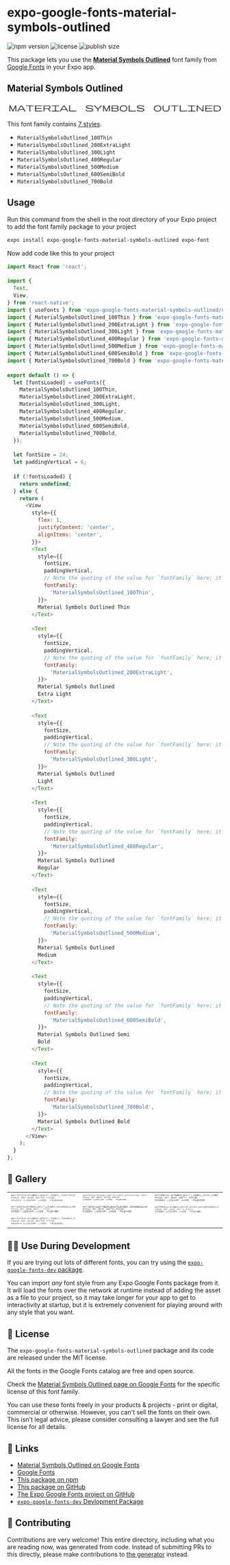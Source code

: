# expo-google-fonts-material-symbols-outlined

![npm version](https://flat.badgen.net/npm/v/expo-google-fonts-material-symbols-outlined)
![license](https://flat.badgen.net/github/license/expo/google-fonts)
![publish size](https://flat.badgen.net/packagephobia/install/expo-google-fonts-material-symbols-outlined)

This package lets you use the [**Material Symbols Outlined**](https://fonts.google.com/specimen/Material+Symbols+Outlined) font family from [Google Fonts](https://fonts.google.com/) in your Expo app.

## Material Symbols Outlined

![Material Symbols Outlined](./font-family.png)

This font family contains [7 styles](#-gallery).

- `MaterialSymbolsOutlined_100Thin`
- `MaterialSymbolsOutlined_200ExtraLight`
- `MaterialSymbolsOutlined_300Light`
- `MaterialSymbolsOutlined_400Regular`
- `MaterialSymbolsOutlined_500Medium`
- `MaterialSymbolsOutlined_600SemiBold`
- `MaterialSymbolsOutlined_700Bold`

## Usage

Run this command from the shell in the root directory of your Expo project to add the font family package to your project
```sh
expo install expo-google-fonts-material-symbols-outlined expo-font
```

Now add code like this to your project
```js
import React from 'react';

import {
  Text,
  View,
} from 'react-native';
import { useFonts } from 'expo-google-fonts-material-symbols-outlined/useFonts';
import { MaterialSymbolsOutlined_100Thin } from 'expo-google-fonts-material-symbols-outlined/100Thin';
import { MaterialSymbolsOutlined_200ExtraLight } from 'expo-google-fonts-material-symbols-outlined/200ExtraLight';
import { MaterialSymbolsOutlined_300Light } from 'expo-google-fonts-material-symbols-outlined/300Light';
import { MaterialSymbolsOutlined_400Regular } from 'expo-google-fonts-material-symbols-outlined/400Regular';
import { MaterialSymbolsOutlined_500Medium } from 'expo-google-fonts-material-symbols-outlined/500Medium';
import { MaterialSymbolsOutlined_600SemiBold } from 'expo-google-fonts-material-symbols-outlined/600SemiBold';
import { MaterialSymbolsOutlined_700Bold } from 'expo-google-fonts-material-symbols-outlined/700Bold';

export default () => {
  let [fontsLoaded] = useFonts({
    MaterialSymbolsOutlined_100Thin,
    MaterialSymbolsOutlined_200ExtraLight,
    MaterialSymbolsOutlined_300Light,
    MaterialSymbolsOutlined_400Regular,
    MaterialSymbolsOutlined_500Medium,
    MaterialSymbolsOutlined_600SemiBold,
    MaterialSymbolsOutlined_700Bold,
  });

  let fontSize = 24;
  let paddingVertical = 6;

  if (!fontsLoaded) {
    return undefined;
  } else {
    return (
      <View
        style={{
          flex: 1,
          justifyContent: 'center',
          alignItems: 'center',
        }}>
        <Text
          style={{
            fontSize,
            paddingVertical,
            // Note the quoting of the value for `fontFamily` here; it expects a string!
            fontFamily:
              'MaterialSymbolsOutlined_100Thin',
          }}>
          Material Symbols Outlined Thin
        </Text>

        <Text
          style={{
            fontSize,
            paddingVertical,
            // Note the quoting of the value for `fontFamily` here; it expects a string!
            fontFamily:
              'MaterialSymbolsOutlined_200ExtraLight',
          }}>
          Material Symbols Outlined
          Extra Light
        </Text>

        <Text
          style={{
            fontSize,
            paddingVertical,
            // Note the quoting of the value for `fontFamily` here; it expects a string!
            fontFamily:
              'MaterialSymbolsOutlined_300Light',
          }}>
          Material Symbols Outlined
          Light
        </Text>

        <Text
          style={{
            fontSize,
            paddingVertical,
            // Note the quoting of the value for `fontFamily` here; it expects a string!
            fontFamily:
              'MaterialSymbolsOutlined_400Regular',
          }}>
          Material Symbols Outlined
          Regular
        </Text>

        <Text
          style={{
            fontSize,
            paddingVertical,
            // Note the quoting of the value for `fontFamily` here; it expects a string!
            fontFamily:
              'MaterialSymbolsOutlined_500Medium',
          }}>
          Material Symbols Outlined
          Medium
        </Text>

        <Text
          style={{
            fontSize,
            paddingVertical,
            // Note the quoting of the value for `fontFamily` here; it expects a string!
            fontFamily:
              'MaterialSymbolsOutlined_600SemiBold',
          }}>
          Material Symbols Outlined Semi
          Bold
        </Text>

        <Text
          style={{
            fontSize,
            paddingVertical,
            // Note the quoting of the value for `fontFamily` here; it expects a string!
            fontFamily:
              'MaterialSymbolsOutlined_700Bold',
          }}>
          Material Symbols Outlined Bold
        </Text>
      </View>
    );
  }
};

```

## 🔡 Gallery


||||
|-|-|-|
|![MaterialSymbolsOutlined_100Thin](.//100Thin/MaterialSymbolsOutlined_100Thin.ttf.png)|![MaterialSymbolsOutlined_200ExtraLight](.//200ExtraLight/MaterialSymbolsOutlined_200ExtraLight.ttf.png)|![MaterialSymbolsOutlined_300Light](.//300Light/MaterialSymbolsOutlined_300Light.ttf.png)||
|![MaterialSymbolsOutlined_400Regular](.//400Regular/MaterialSymbolsOutlined_400Regular.ttf.png)|![MaterialSymbolsOutlined_500Medium](.//500Medium/MaterialSymbolsOutlined_500Medium.ttf.png)|![MaterialSymbolsOutlined_600SemiBold](.//600SemiBold/MaterialSymbolsOutlined_600SemiBold.ttf.png)||
|![MaterialSymbolsOutlined_700Bold](.//700Bold/MaterialSymbolsOutlined_700Bold.ttf.png)||||


## 👩‍💻 Use During Development

If you are trying out lots of different fonts, you can try using the [`expo-google-fonts-dev` package](https://github.com/freeboub/google-fonts/tree/master/font-packages/dev#readme).

You can import *any* font style from any Expo Google Fonts package from it. It will load the fonts
over the network at runtime instead of adding the asset as a file to your project, so it may take longer
for your app to get to interactivity at startup, but it is extremely convenient
for playing around with any style that you want.

## 📖 License

The `expo-google-fonts-material-symbols-outlined` package and its code are released under the MIT license.

All the fonts in the Google Fonts catalog are free and open source.

Check the [Material Symbols Outlined page on Google Fonts](https://fonts.google.com/specimen/Material+Symbols+Outlined) for the specific license of this font family.

You can use these fonts freely in your products & projects - print or digital, commercial or otherwise. However, you can't sell the fonts on their own. This isn't legal advice, please consider consulting a lawyer and see the full license for all details.

## 🔗 Links

- [Material Symbols Outlined on Google Fonts](https://fonts.google.com/specimen/Material+Symbols+Outlined)
- [Google Fonts](https://fonts.google.com/)
- [This package on npm](https://www.npmjs.com/package/expo-google-fonts-material-symbols-outlined)
- [This package on GitHub](https://github.com/freeboub/google-fonts/tree/master/font-packages/material-symbols-outlined)
- [The Expo Google Fonts project on GitHub](https://github.com/freeboub/google-fonts)
- [`expo-google-fonts-dev` Devlopment Package](https://github.com/freeboub/google-fonts/tree/master/font-packages/dev)

## 🤝 Contributing

Contributions are very welcome! This entire directory, including what you are reading now, was generated from code. Instead of submitting PRs to this directly, please make contributions to [the generator](https://github.com/freeboub/google-fonts/tree/master/packages/generator) instead.
